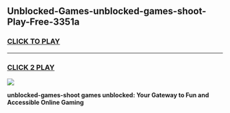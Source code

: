 
## Unblocked-Games-unblocked-games-shoot-Play-Free-3351a
<h3>
<a href="https://premium76.site?title=unblocked-games-shoot&ref=10A">CLICK TO PLAY</a></h3>
<hr>

<h3>
<a href="https://premium76.site?title=unblocked-games-shoot&ref=10A">CLICK 2 PLAY</a>
  
</h3>

<a href="https://premium76.site?title=unblocked-games-shoot&ref=10A"><img src="https://clearcache.store/games.png"></a>


**unblocked-games-shoot games unblocked: Your Gateway to Fun and Accessible Online Gaming**
